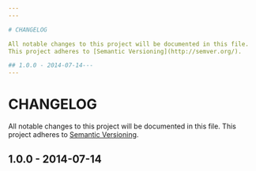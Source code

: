 ```yaml
---
---

# CHANGELOG

All notable changes to this project will be documented in this file.
This project adheres to [Semantic Versioning](http://semver.org/).

## 1.0.0 - 2014-07-14---
---
```


# CHANGELOG

All notable changes to this project will be documented in this file.
This project adheres to [Semantic Versioning](http://semver.org/).

## 1.0.0 - 2014-07-14